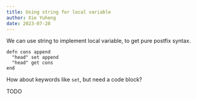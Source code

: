 ```yaml
---
title: Using string for local variable
author: Xie Yuheng
date: 2023-07-28
---
```


We can use string to implement local variable,
to get pure postfix syntax.

```monoid
defn cons append
  "head" set append
  "head" get cons
end
```

How about keywords like `set`, but need a code block?

TODO
